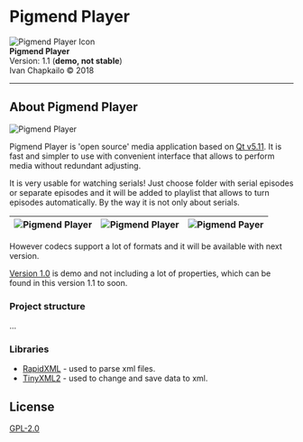 # Pigmend Player  
  
![Pigmend Player Icon](https://github.com/septimomend/pigmend-player/blob/master/src/pigmend.ico)  
**Pigmend Player**  
Version: 1.1 (**demo, not stable**)  
Ivan Chapkailo © 2018  
  
---  
  
## About Pigmend Player  
![Pigmend Player](https://github.com/septimomend/pigmend-player/blob/feature/PP_1_1/doc/pigmend_screen_m.png)  

Pigmend Player is 'open source' media application based on [Qt v5.11](https://wiki.qt.io/New_Features_in_Qt_5.11 "About Qt 5.11"). It is fast and simpler to use with convenient interface that allows to perform media without redundant adjusting.  
  
It is very usable for watching serials! Just choose folder with serial episodes or separate episodes and it will be added to playlist that allows to turn episodes automatically. By the way it is not only about serials.  
  
![Pigmend Player](https://github.com/septimomend/pigmend-player/blob/feature/PP_1_1/doc/pigmend_screen_v2.png) | ![Pigmend Player](https://github.com/septimomend/pigmend-player/blob/feature/PP_1_1/doc/pigmend_screen_v_full.png) |  ![Pigmend Payer](https://github.com/septimomend/pigmend-player/blob/feature/PP_1_1/doc/pigmend_screen_v.png)  
:-------------------------:|:-------------------------:|:-------------------------:
  
  
However codecs support a lot of formats and it will be available with next version.  
  
[Version 1.0](https://github.com/septimomend/pigmend-player/tree/master) is demo and not including a lot of properties, which can be found in this version 1.1 to soon.  

### Project structure  
...  
  
### Libraries
- [RapidXML](http://rapidxml.sourceforge.net/) - used to parse xml files.
- [TinyXML2](https://github.com/leethomason/tinyxml2) - used to change and save data to xml.
  
## License
[GPL-2.0](https://github.com/septimomend/pigmend-player/blob/feature/PP_1_1/LICENSE)
